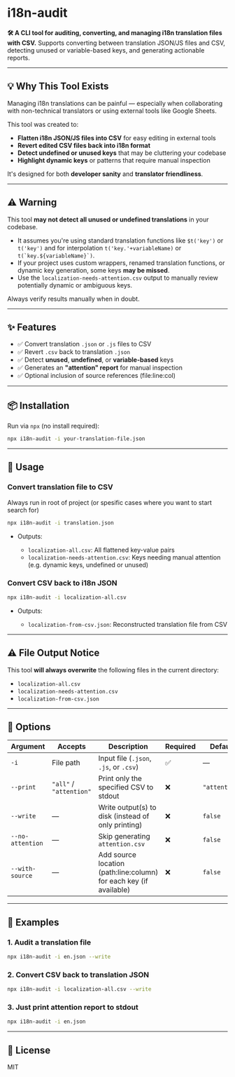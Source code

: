# i18n-audit

**🛠️ A CLI tool for auditing, converting, and managing i18n translation files with CSV.**
Supports converting between translation JSON/JS files and CSV, detecting unused or variable-based keys, and generating actionable reports.

---

## 💡 Why This Tool Exists

Managing i18n translations can be painful — especially when collaborating with non-technical translators or using external tools like Google Sheets.

This tool was created to:

- **Flatten i18n JSON/JS files into CSV** for easy editing in external tools
- **Revert edited CSV files back into i18n format**
- **Detect undefined or unused keys** that may be cluttering your codebase
- **Highlight dynamic keys** or patterns that require manual inspection

It's designed for both **developer sanity** and **translator friendliness**.

---

## ⚠️ Warning

This tool **may not detect all unused or undefined translations** in your codebase.

- It assumes you're using standard translation functions like `$t('key')` or `t('key')` and for interpolation `t('key.'+variableName)` or ``t(`key.${variableName}`)``.
- If your project uses custom wrappers, renamed translation functions, or dynamic key generation, some keys **may be missed**.
- Use the `localization-needs-attention.csv` output to manually review potentially dynamic or ambiguous keys.

Always verify results manually when in doubt.

---

## ✨ Features

- ✅ Convert translation `.json` or `.js` files to CSV
- ✅ Revert `.csv` back to translation `.json`
- ✅ Detect **unused**, **undefined**, or **variable-based** keys
- ✅ Generates an **"attention" report** for manual inspection
- ✅ Optional inclusion of source references (file\:line\:col)

---

## 📦 Installation

Run via `npx` (no install required):

```bash
npx i18n-audit -i your-translation-file.json
```

---

## 🚀 Usage

### Convert translation file to CSV

Always run in root of project (or spesific cases where you want to start search for)

```bash
npx i18n-audit -i translation.json
```

- Outputs:

  - `localization-all.csv`: All flattened key-value pairs
  - `localization-needs-attention.csv`: Keys needing manual attention (e.g. dynamic keys, undefined or unused)

### Convert CSV back to i18n JSON

```bash
npx i18n-audit -i localization-all.csv
```

- Outputs:

  - `localization-from-csv.json`: Reconstructed translation file from CSV

---

## ⚠️ File Output Notice

This tool **will always overwrite** the following files in the current directory:

- `localization-all.csv`
- `localization-needs-attention.csv`
- `localization-from-csv.json`

---

## 🧩 Options

| Argument         | Accepts                 | Description                                                          | Required | Default       |
| ---------------- | ----------------------- | -------------------------------------------------------------------- | -------- | ------------- |
| `-i`             | File path               | Input file (`.json`, `.js`, or `.csv`)                               | ✅       | —             |
| `--print`        | `"all"` / `"attention"` | Print only the specified CSV to stdout                               | ❌       | `"attention"` |
| `--write`        | —                       | Write output(s) to disk (instead of only printing)                   | ❌       | `false`       |
| `--no-attention` | —                       | Skip generating `attention.csv`                                      | ❌       | `false`       |
| `--with-source`  | —                       | Add source location (path\:line\:column) for each key (if available) | ❌       | `false`       |

---

## 📌 Examples

### 1. Audit a translation file

```bash
npx i18n-audit -i en.json --write
```

### 2. Convert CSV back to translation JSON

```bash
npx i18n-audit -i localization-all.csv --write
```

### 3. Just print attention report to stdout

```bash
npx i18n-audit -i en.json
```

---

## 📄 License

MIT
